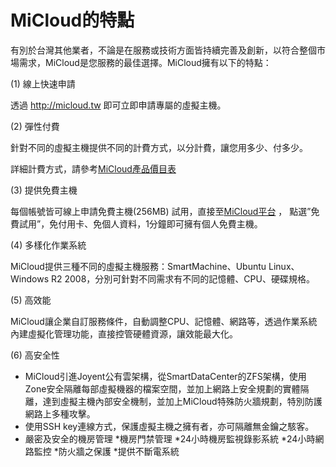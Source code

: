 MiCloud的特點
===
有別於台灣其他業者，不論是在服務或技術方面皆持續完善及創新，以符合整個市場需求，MiCloud是您服務的最佳選擇。MiCloud擁有以下的特點：





(1) 線上快速申請


透過 http://micloud.tw 即可立即申請專屬的虛擬主機。






(2) 彈性付費


針對不同的虛擬主機提供不同的計費方式，以分計費，讓您用多少、付多少。


詳細計費方式，請參考[MiCloud產品價目表](http://portal.micloud.tw/price/price)





(3) 提供免費主機



每個帳號皆可線上申請免費主機(256MB) 試用，直接至[MiCloud平台](http://micloud.tw) ， 點選”免費試用”，免付用卡、免個人資料，1分鐘即可擁有個人免費主機。





(4) 多樣化作業系統


MiCloud提供三種不同的虛擬主機服務：SmartMachine、Ubuntu Linux、Windows R2 2008，分別可針對不同需求有不同的記憶體、CPU、硬碟規格。





(5) 高效能


MiCloud讓企業自訂服務條件，自動調整CPU、記憶體、網路等，透過作業系統內建虛擬化管理功能，直接控管硬體資源，讓效能最大化。





(6) 高安全性


*  MiCloud引進Joyent公有雲架構，從SmartDataCenter的ZFS架構，使用Zone安全隔離每部虛擬機器的檔案空間，並加上網路上安全規劃的實體隔離，達到虛擬主機內部安全機制，並加上MiCloud特殊防火牆規劃，特別防護網路上多種攻擊。
*  使用SSH key連線方式，保護虛擬主機之擁有者，亦可隔離無金鑰之駭客。
*  嚴密及安全的機房管理
   \*機房門禁管理
   \*24小時機房監視錄影系統
   \*24小時網路監控
   \*防火牆之保護
   \*提供不斷電系統
